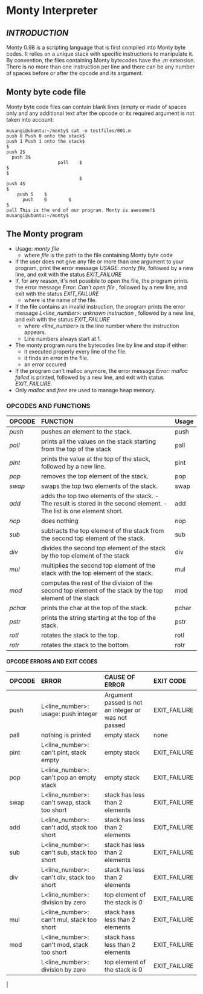 # Monty Interpreter


## *INTRODUCTION*

Monty 0.98 is a scripting language that is first compiled into Monty byte codes.
It relies on a unique stack with specific instructions to manipulate it.
By convention, the files containing Monty bytecodes have the *.m* extension. There is no more than one instruction per line  and there can be any number of spaces before or after the opcode and its argument.

## Monty byte code file

Monty byte code files can contain blank lines (empty or made of spaces only and any additional text after the opcode or its required argument is not taken into account:

```
musangi@ubuntu:~/monty$ cat -e testfiles/001.m
push 0 Push 0 onto the stack$
push 1 Push 1 onto the stack$
$
push 2$
  push 3$
                   pall    $
$
$
                           $
push 4$
$
    push 5    $
      push    6        $
$
pall This is the end of our program. Monty is awesome!$
musangi@ubuntu:~/monty$
```

## The Monty program

- Usage: *monty file*
	* where *file* is the path to the file containing Monty byte code
- If the user does not give any file or more than one argument to your program, print the error message *USAGE: monty file*, followed by a new line, and exit with the status *EXIT_FAILURE*
- If, for any reason, it's not possible to open the file, the program prints the error message *Error: Can't open file <file>*, followed by a new line, and exit with the status *EXIT_FAILURE*
	* where *<file>* is the name of the file.
- If the file contains an invalid instruction, the program prints the error message *L<line_number>: unknown instruction <opcode>*, followed by a new line, and exit with the status *EXIT_FAILURE*
	* where *<line_number>* is the line number where the instruction appears.
	* Line numbers always start at 1.
- The monty program runs the bytecodes line by line and stop if either:
	* it executed properly every line of the file.
	* it finds an error in the file.
	* an error occured
- If the program can't malloc anymore, the error message *Error: malloc failed* is printed, followed by a new line, and exit with status *EXIT_FAILURE*.
- Only *malloc* and *free* are used to manage heap memory.

### OPCODES AND FUNCTIONS

| OPCODE  | FUNCTION				  | Usage |
| :-----  | :------------------------------------ | :---  |
| *push*  | pushes an element to the stack.	  | push <int> |
| *pall*  | prints all the values on the stack starting from the top of the stack | pall |
| *pint*  | prints the value at the top of the stack, followed by a new line. | pint |
| *pop*   | removes the top element of the stack. | pop |
| *swap*  | swaps the top two elements of the stack. | swap |
| *add*   | adds the top two elements of the stack. - The result is stored in the second element. - The list is one element short. | add |
| *nop*   | does nothing | nop |
| *sub*   | subtracts the top element of the stack from the second top element of the stack.| sub |
| *div*     | divides the second top element of the stack by the top element of the stack | div |
| *mul*     | multiplies the second top element of the stack with the top element of the stack. | mul |
| *mod* | computes the rest of the division of the second top element of the stack by the top element of the stack | mod |
| *pchar* | prints the char at the top of the stack. | pchar |
| *pstr*  | prints the string starting at the top of the stack. | pstr |
| *rotl*  | rotates the stack to the top. | rotl |
| *rotr*  | rotates the stack to the bottom. | rotr |

#### OPCODE ERRORS AND EXIT CODES

| OPCODE  | ERROR		| CAUSE OF ERROR	| EXIT CODE  |
| :---    | :---		| :---			| :---	     |
| push    | L<line_number>: usage: push integer | Argument passed is not an integer or was not passed | EXIT_FAILURE |
| pall    | nothing is printed | empty stack | none |
| pint    | L<line_number>: can't pint, stack empty | empty  stack | EXIT_FAILURE |
| pop     | L<line_number>: can't pop an empty stack | empty stack | EXIT_FAILURE |
| swap    | L<line_number>: can't swap, stack too short | stack has less than 2 elements | EXIT_FAILURE |
| add     | L<line_number>: can't add, stack too short | stack has less than 2 elements | EXIT_FAILURE |
| sub     | L<line_number>: can't sub, stack too short | stack has less than 2 elements | EXIT_FAILURE |
| div     | L<line_number>: can't div, stack too short | stack has less than 2 elements | EXIT_FAILURE |
|         | L<line_number>: division by zero | top element of the stack is *0* | EXIT_FAILURE |
| mul     | L<line_number>: can't mul, stack too short | stack hass less than 2 elements | EXIT_FAILURE |
| mod     | L<line_number>: can't mod, stack too short | stack hass less than 2 elements | EXIT_FAILURE |
|         | L<line_number>: division by zero | top element of the stack is 0 | EXIT_FAILURE |
| 


